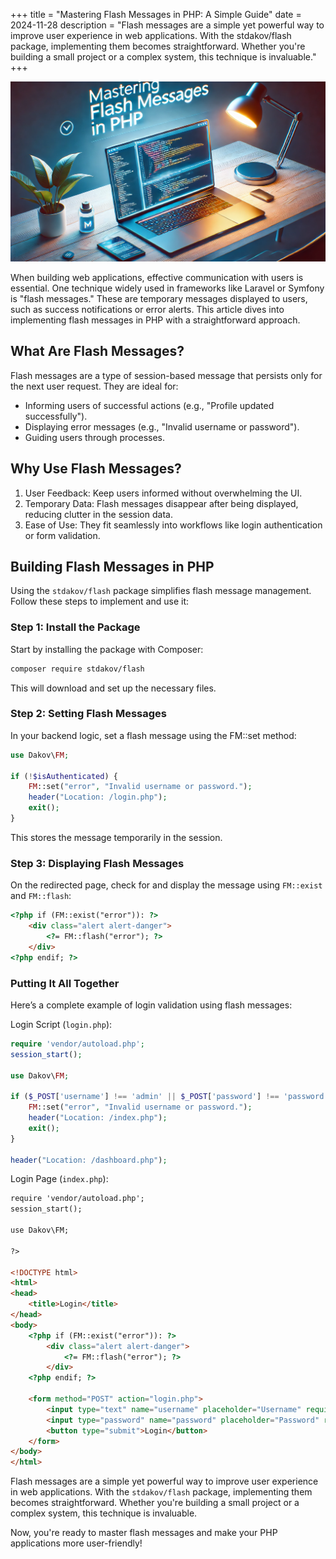 +++
title = "Mastering Flash Messages in PHP: A Simple Guide"
date = 2024-11-28
description = "Flash messages are a simple yet powerful way to improve user experience in web applications. With the stdakov/flash package, implementing them becomes straightforward. Whether you're building a small project or a complex system, this technique is invaluable."
+++

![Image](php-flash-message.webp)

When building web applications, effective communication with users is essential. One technique widely used in frameworks like Laravel or Symfony is "flash messages." These are temporary messages displayed to users, such as success notifications or error alerts. This article dives into implementing flash messages in PHP with a straightforward approach.
<!-- more -->
## What Are Flash Messages?

Flash messages are a type of session-based message that persists only for the next user request. They are ideal for:

* Informing users of successful actions (e.g., "Profile updated successfully").
* Displaying error messages (e.g., "Invalid username or password").
* Guiding users through processes.

## Why Use Flash Messages?
1. User Feedback: Keep users informed without overwhelming the UI.
2. Temporary Data: Flash messages disappear after being displayed, reducing clutter in the session data.
3. Ease of Use: They fit seamlessly into workflows like login authentication or form validation.

## Building Flash Messages in PHP

Using the `stdakov/flash` package simplifies flash message management. Follow these steps to implement and use it:

### Step 1: Install the Package

Start by installing the package with Composer:
```bash
composer require stdakov/flash
```

This will download and set up the necessary files.

### Step 2: Setting Flash Messages
In your backend logic, set a flash message using the FM::set method:

```php
use Dakov\FM;

if (!$isAuthenticated) {
    FM::set("error", "Invalid username or password.");
    header("Location: /login.php");
    exit();
}
```

This stores the message temporarily in the session.

### Step 3: Displaying Flash Messages

On the redirected page, check for and display the message using `FM::exist` and `FM::flash`:

```html
<?php if (FM::exist("error")): ?>
    <div class="alert alert-danger">
        <?= FM::flash("error"); ?>
    </div>
<?php endif; ?>
```

### Putting It All Together
Here’s a complete example of login validation using flash messages:

Login Script (`login.php`):
```php
require 'vendor/autoload.php';
session_start();

use Dakov\FM;

if ($_POST['username'] !== 'admin' || $_POST['password'] !== 'password') {
    FM::set("error", "Invalid username or password.");
    header("Location: /index.php");
    exit();
}

header("Location: /dashboard.php");
```

Login Page (`index.php`):

```html
require 'vendor/autoload.php';
session_start();

use Dakov\FM;

?>

<!DOCTYPE html>
<html>
<head>
    <title>Login</title>
</head>
<body>
    <?php if (FM::exist("error")): ?>
        <div class="alert alert-danger">
            <?= FM::flash("error"); ?>
        </div>
    <?php endif; ?>

    <form method="POST" action="login.php">
        <input type="text" name="username" placeholder="Username" required>
        <input type="password" name="password" placeholder="Password" required>
        <button type="submit">Login</button>
    </form>
</body>
</html>
```

Flash messages are a simple yet powerful way to improve user experience in web applications. With the `stdakov/flash` package, implementing them becomes straightforward. Whether you're building a small project or a complex system, this technique is invaluable.

Now, you're ready to master flash messages and make your PHP applications more user-friendly!